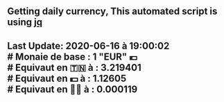 ## Getting daily currency, This automated script is using [jq](https://stedolan.github.io/jq/)
## Last Update:  2020-06-16 à 19:00:02 </br># Monaie de base : 1 "EUR" 💶 </br> # Equivaut en 🇹🇳 à :  3.219401 </br> # Equivaut en 💵 à : 1.12605</br> # Equivaut en 🐱‍💻 à :  0.000119
